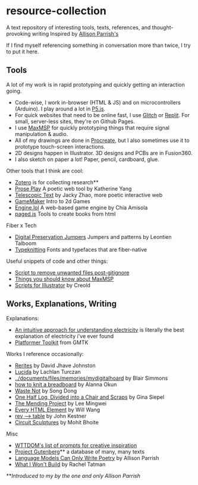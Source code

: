# resource-collection
A text repository of interesting tools, texts, references, and thought-provoking writing
Inspired by [Allison Parrish's](https://github.com/aparrish/text-resources)

If I find myself referencing something in conversation more than twice, I try to put it here. 


## Tools 

A lot of my work is in rapid prototyping and quickly getting an interaction going. 
- Code-wise, I work in-browser (HTML & JS) and on microcontrollers (Arduino). I play around a lot in [P5.js](http://p5js.org).
- For quick websites that need to be online fast, I use [Glitch](glitch.com) or [Replit](https://replit.com/). For small, server-less sites, they're on Github Pages. 
- I use [MaxMSP](https://cycling74.com) for quickly prototyping things that require signal manipulation & audio.
- All of my drawings are done in [Procreate](https://procreate.com), but I also sometimes use it to prototype touch-screen interactions.
- 2D designs happen in Illustrator. 3D designs and PCBs are in Fusion360.
- I also sketch on paper a lot! Paper, pencil, cardboard, glue. 

Other tools that I think are cool: 

- [Zotero](https://www.zotero.org) is for collecting research**
- [Prose Play](https://www.proseplay.net) A poetic web tool by Katherine Yang
- [Telescopic Text](https://github.com/jackyzha0/telescopic-text) by Jacky Zhao, more poetic interactive web
- [GameMaker](https://gamemaker.io/en) Intro to 2d Games
- [Engine.lol](https://engine.lol/alpha/) A web-based game engine by Chia Amisola
- [paged.js](https://pagedjs.org/en/about/) Tools to create books from html

Fiber x Tech 
- [Digital Preservation Jumpers](https://digitalpreservation-blog.lib.cam.ac.uk/knitting-through-digital-decay-a-collection-of-digital-preservation-jumpers-no-one-asked-for-but-478c48009521) Jumpers and patterns by Leontien Talboom
- [Typeknitting](https://typeknitting.net/) Fonts and typefaces that are fiber-native

Useful snippets of code and other things: 
- [Script to remove unwanted files post-gitignore](https://gist.github.com/jeffjohnson9046/80bc182db7ae2f4a6150)
- [Things you should know about MaxMSP](https://steinkamp.us/posts/2022-04-14-max-tips)
- [Scripts for Illustrator](https://github.com/creold/illustrator-scripts/?tab=readme-ov-file) by Creold

## Works, Explanations, Writing 
Explanations: 
- [An intuitive approach for understanding electricity](https://www.youtube.com/watch?v=X_crwFuPht4) is literally the best explanation of electricity i've ever found 
- [Platformer Toolkit](https://gmtk.itch.io/platformer-toolkit) from GMTK

Works I reference occasionally:
- [Rerites](https://glia.ca/rerites/) by David Jhave Johnston
- [Lucida](https://www.lachlanturczan.com/works/lucida) by Lachlan Turczan
- [../documents/files/memories/mydigitalhoard](http://blairs.computer/) by Blair Simmons
- [how to knit a breadboard](https://buttonmash.substack.com/p/how-to-knit-a-breadboard) by Alanna Okun
- [Waste Not](https://www.moma.org/calendar/exhibitions/960) by Song Dong
- [One Half Log, Divided into a Chair and Scraps](https://ginasiepel.com/works/living-material/view/6583246/1/6584058) by Gina Siepel
- [The Mending Project](https://www.famsf.org/events/mending-project) by Lee Mingwei
- [Every HTML Element](https://iamwillwang.com/every-html-element/) by Will Wang
- [rev --> table](https://johnkestner.com/rev/) by John Kestner
- [Circuit Sculptures](https://www.bhoite.com/sculptures/) by Mohit Bhoite


Misc 
- [WTTDOM's list of prompts for creative inspiration](https://wttdotm.com/prompts.html)
- [Project Gutenberg](https://www.gutenberg.org)** a database of many, many texts 
- [Language Models Can Only Write Poetry](https://posts.decontextualize.com/language-models-poetry/) by Allison Parrish
- [What I Won't Build](https://slideslive.com/38929585/what-i-wont-build) by Rachel Tatman



***Introduced to my by the one and only Allison Parrish*
